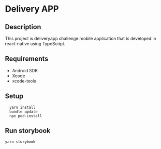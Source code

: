 # Delivery APP

## Description

This project is deliveryapp challenge mobile application that is developed in react-native using TypeScript.

## Requirements

- Android SDK
- Xcode
- xcode-tools

## Setup

```shell
  yarn install
  bundle update
  npx pod-install
```

## Run storybook
```
yarn storybook
